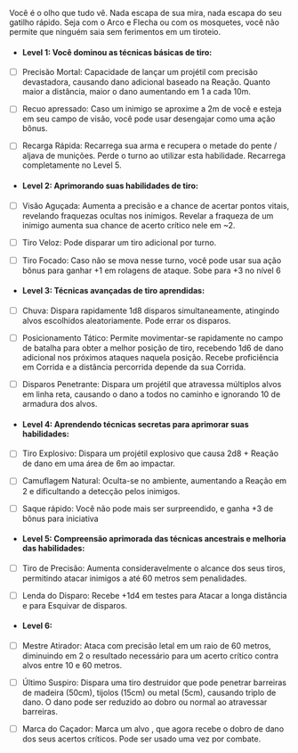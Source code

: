 Você é o olho que tudo vê. Nada escapa de sua mira, nada escapa do seu gatilho rápido. Seja com o Arco e Flecha ou com os mosquetes, você não permite que ninguém saia sem ferimentos em um tiroteio.

- #### Level 1: Você dominou as técnicas básicas de tiro:

- [ ] Precisão Mortal: Capacidade de lançar um projétil com precisão devastadora, causando dano adicional baseado na Reação. Quanto maior a distância, maior o dano aumentando em 1 a cada 10m.
	
- [ ] Recuo apressado: Caso um inimigo se aproxime a 2m de você e esteja em seu campo de visão, você pode usar desengajar como uma ação bônus.
	
- [ ] Recarga Rápida: Recarrega sua arma e recupera o metade do pente / aljava de munições. Perde o turno ao utilizar esta habilidade. Recarrega completamente no Level 5.

- #### Level 2: Aprimorando suas habilidades de tiro:

- [ ] Visão Aguçada: Aumenta a precisão e a chance de acertar pontos vitais, revelando fraquezas ocultas nos inimigos. Revelar a fraqueza de um inimigo aumenta sua chance de acerto crítico nele em ~2.
	
- [ ] Tiro Veloz: Pode disparar um tiro adicional por turno.
	
- [ ] Tiro Focado: Caso não se mova nesse turno, você pode usar sua ação bônus para ganhar +1 em rolagens de ataque. Sobe para +3 no nível 6

- #### Level 3: Técnicas avançadas de tiro aprendidas:

- [ ] Chuva: Dispara rapidamente 1d8 disparos simultaneamente, atingindo alvos escolhidos aleatoriamente. Pode errar os disparos.
	
- [ ] Posicionamento Tático: Permite movimentar-se rapidamente no campo de batalha para obter a melhor posição de tiro, recebendo 1d6 de dano adicional nos próximos ataques naquela posição. Recebe proficiência em Corrida e a  distância percorrida depende da sua Corrida.
	
- [ ] Disparos Penetrante: Dispara um projétil que atravessa múltiplos alvos em linha reta, causando o dano a todos no caminho e ignorando 10 de armadura dos alvos.

- #### Level 4: Aprendendo técnicas secretas para aprimorar suas habilidades:

- [ ] Tiro Explosivo: Dispara um projétil explosivo que causa 2d8 + Reação de dano em uma área de 6m ao impactar.
	
- [ ] Camuflagem Natural: Oculta-se no ambiente, aumentando a Reação em 2 e dificultando a detecção pelos inimigos.
      
- [ ] Saque rápido: Você não pode mais ser surpreendido, e ganha +3 de bônus para iniciativa 

- #### Level 5: Compreensão aprimorada das técnicas ancestrais e melhoria das habilidades:

- [ ] Tiro de Precisão: Aumenta consideravelmente o alcance dos seus tiros, permitindo atacar inimigos a até 60 metros sem penalidades.
	
- [ ] Lenda do Disparo: Recebe +1d4 em testes para Atacar a longa distância e para Esquivar de disparos. 

- #### Level 6:

- [ ] Mestre Atirador: Ataca com precisão letal em um raio de 60 metros, diminuindo em 2 o resultado necessário para um acerto crítico contra alvos entre 10 e 60 metros.
	
- [ ] Último Suspiro: Dispara uma tiro destruidor que pode penetrar barreiras de madeira (50cm), tijolos (15cm) ou metal (5cm), causando triplo de dano. O dano pode ser reduzido ao dobro ou normal ao atravessar barreiras.
	
- [ ] Marca do Caçador: Marca um alvo , que agora recebe o dobro de dano dos seus acertos críticos. Pode ser usado uma vez por combate.
